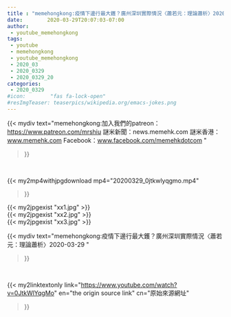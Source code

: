 ```yaml
---
title : "memehongkong:疫情下邊行最大鑊？廣州深圳實際情況〈蕭若元：理論蕭析〉2020-03-29 "
date:        2020-03-29T20:07:03-07:00
author:
 - youtube_memehongkong
tags:
 - youtube
 - memehongkong
 - youtube_memehongkong
 - 2020_03
 - 2020_0329
 - 2020_0329_20
categories:
 - 2020_0329
#icon:        "fas fa-lock-open"
#resImgTeaser: teaserpics/wikipedia.org/emacs-jokes.png
---
```


{{< mydiv text="memehongkong:加入我們的patreon：https://www.patreon.com/mrshiu 謎米新聞：news.memehk.com 謎米香港： www.memehk.com Facebook：www.facebook.com/memehkdotcom "
>}}
<br>


{{< my2mp4withjpgdownload mp4="20200329_0jtkwlyqgmo.mp4"
>}}

{{< my2jpgexist "xx1.jpg" >}}<br>
{{< my2jpgexist "xx2.jpg" >}}<br>
{{< my2jpgexist "xx3.jpg" >}}<br>



{{< mydiv text="memehongkong:疫情下邊行最大鑊？廣州深圳實際情況〈蕭若元：理論蕭析〉2020-03-29 "
>}}
<br>

{{< my2linktextonly link="https://www.youtube.com/watch?v=0JtkWlYqgMo"
en="the origin source link" cn="原始來源網址"
>}}


<br>

